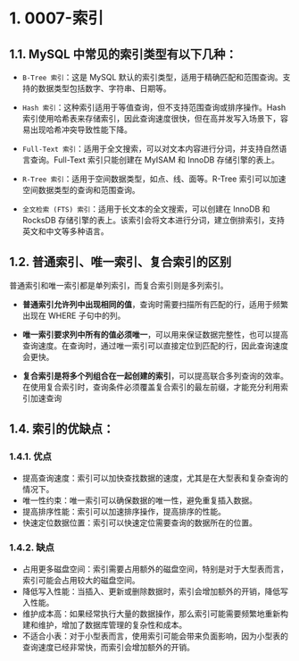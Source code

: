 # 1. 0007-索引

## 1.1. MySQL 中常见的索引类型有以下几种：

* `B-Tree 索引`：这是 MySQL 默认的索引类型，适用于精确匹配和范围查询。支持的数据类型包括数字、字符串、日期等。

* `Hash 索引`：这种索引适用于等值查询，但不支持范围查询或排序操作。Hash 索引使用哈希表来存储索引，因此查询速度很快，但在高并发写入场景下，容易出现哈希冲突导致性能下降。

* `Full-Text 索引`：适用于全文搜索，可以对文本内容进行分词，并支持自然语言查询。Full-Text 索引只能创建在 MyISAM 和 InnoDB 存储引擎的表上。

* `R-Tree 索引`：适用于空间数据类型，如点、线、面等。R-Tree 索引可以加速空间数据类型的查询和范围查询。

* `全文检索 (FTS) 索引`：适用于长文本的全文搜索，可以创建在 InnoDB 和 RocksDB 存储引擎的表上。该索引会将文本进行分词，建立倒排索引，支持英文和中文等多种语言。

## 1.2. 普通索引、唯一索引、复合索引的区别


普通索引和唯一索引都是单列索引，而复合索引则是多列索引。

* **普通索引允许列中出现相同的值**，查询时需要扫描所有匹配的行，适用于频繁出现在 WHERE 子句中的列。

* **唯一索引要求列中所有的值必须唯一**，可以用来保证数据完整性，也可以提高查询速度。在查询时，通过唯一索引可以直接定位到匹配的行，因此查询速度会更快。

* **复合索引是将多个列组合在一起创建的索引**，可以提高联合多列查询的效率。在使用复合索引时，查询条件必须覆盖复合索引的最左前缀，才能充分利用索引加速查询


## 1.4. 索引的优缺点：

### 1.4.1. 优点

* 提高查询速度：索引可以加快查找数据的速度，尤其是在大型表和复杂查询的情况下。
* 唯一性约束：唯一索引可以确保数据的唯一性，避免重复插入数据。
* 提高排序性能：索引可以加速排序操作，提高排序的性能。
* 快速定位数据位置：索引可以快速定位需要查询的数据所在的位置。

### 1.4.2. 缺点

* 占用更多磁盘空间：索引需要占用额外的磁盘空间，特别是对于大型表而言，索引可能会占用较大的磁盘空间。
* 降低写入性能：当插入、更新或删除数据时，索引会增加额外的开销，降低写入性能。
* 维护成本高：如果经常执行大量的数据操作，那么索引可能需要频繁地重新构建和维护，增加了数据库管理的复杂性和成本。
* 不适合小表：对于小型表而言，使用索引可能会带来负面影响，因为小型表的查询速度已经非常快，而索引会增加额外的开销。



